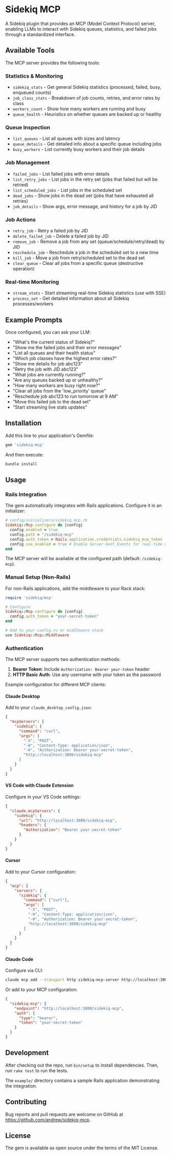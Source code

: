 # Sidekiq MCP

A Sidekiq plugin that provides an MCP (Model Context Protocol) server, enabling LLMs to interact with Sidekiq queues, statistics, and failed jobs through a standardized interface.

## Available Tools

The MCP server provides the following tools:

### Statistics & Monitoring
- `sidekiq_stats` - Get general Sidekiq statistics (processed, failed, busy, enqueued counts)
- `job_class_stats` - Breakdown of job counts, retries, and error rates by class
- `workers_count` - Show how many workers are running and busy
- `queue_health` - Heuristics on whether queues are backed up or healthy

### Queue Inspection  
- `list_queues` - List all queues with sizes and latency
- `queue_details` - Get detailed info about a specific queue including jobs
- `busy_workers` - List currently busy workers and their job details

### Job Management
- `failed_jobs` - List failed jobs with error details
- `list_retry_jobs` - List jobs in the retry set (jobs that failed but will be retried)
- `list_scheduled_jobs` - List jobs in the scheduled set
- `dead_jobs` - Show jobs in the dead set (jobs that have exhausted all retries)
- `job_details` - Show args, error message, and history for a job by JID

### Job Actions
- `retry_job` - Retry a failed job by JID
- `delete_failed_job` - Delete a failed job by JID  
- `remove_job` - Remove a job from any set (queue/schedule/retry/dead) by JID
- `reschedule_job` - Reschedule a job in the scheduled set to a new time
- `kill_job` - Move a job from retry/scheduled set to the dead set
- `clear_queue` - Clear all jobs from a specific queue (destructive operation)

### Real-time Monitoring
- `stream_stats` - Start streaming real-time Sidekiq statistics (use with SSE)
- `process_set` - Get detailed information about all Sidekiq processes/workers


## Example Prompts

Once configured, you can ask your LLM:

- "What's the current status of Sidekiq?"
- "Show me the failed jobs and their error messages"
- "List all queues and their health status"
- "Which job classes have the highest error rates?"
- "Show me details for job abc123"
- "Retry the job with JID abc123"
- "What jobs are currently running?"
- "Are any queues backed up or unhealthy?"
- "How many workers are busy right now?"
- "Clear all jobs from the 'low_priority' queue"
- "Reschedule job abc123 to run tomorrow at 9 AM"
- "Move this failed job to the dead set"
- "Start streaming live stats updates"

## Installation

Add this line to your application's Gemfile:

```ruby
gem 'sidekiq-mcp'
```

And then execute:
```bash
bundle install
```

## Usage

### Rails Integration

The gem automatically integrates with Rails applications. Configure it in an initializer:

```ruby
# config/initializers/sidekiq_mcp.rb
Sidekiq::Mcp.configure do |config|
  config.enabled = true
  config.path = "/sidekiq-mcp"
  config.auth_token = Rails.application.credentials.sidekiq_mcp_token
  config.sse_enabled = true # Enable Server-Sent Events for real-time updates
end
```

The MCP server will be available at the configured path (default: `/sidekiq-mcp`).

### Manual Setup (Non-Rails)

For non-Rails applications, add the middleware to your Rack stack:

```ruby
require 'sidekiq/mcp'

# Configure
Sidekiq::Mcp.configure do |config|
  config.auth_token = "your-secret-token"
end

# Add to your config.ru or middleware stack
use Sidekiq::Mcp::Middleware
```

### Authentication

The MCP server supports two authentication methods:

1. **Bearer Token**: Include `Authorization: Bearer your-token` header
2. **HTTP Basic Auth**: Use any username with your token as the password

Example configuration for different MCP clients:

#### Claude Desktop

Add to your `claude_desktop_config.json`:

```json
{
  "mcpServers": {
    "sidekiq": {
      "command": "curl",
      "args": [
        "-X", "POST",
        "-H", "Content-Type: application/json",
        "-H", "Authorization: Bearer your-secret-token",
        "http://localhost:3000/sidekiq-mcp"
      ]
    }
  }
}
```

#### VS Code with Claude Extension

Configure in your VS Code settings:

```json
{
  "claude.mcpServers": {
    "sidekiq": {
      "url": "http://localhost:3000/sidekiq-mcp",
      "headers": {
        "Authorization": "Bearer your-secret-token"
      }
    }
  }
}
```

#### Cursor

Add to your Cursor configuration:

```json
{
  "mcp": {
    "servers": {
      "sidekiq": {
        "command": ["curl"],
        "args": [
          "-X", "POST",
          "-H", "Content-Type: application/json", 
          "-H", "Authorization: Bearer your-secret-token",
          "http://localhost:3000/sidekiq-mcp"
        ]
      }
    }
  }
}
```

#### Claude Code

Configure via CLI:

```bash
claude mcp add --transport http sidekiq-mcp-server http://localhost:3000/sidekiq-mcp
```

Or add to your MCP configuration:

```json
{
  "sidekiq-mcp": {
    "endpoint": "http://localhost:3000/sidekiq-mcp",
    "auth": {
      "type": "bearer",
      "token": "your-secret-token"
    }
  }
}
```

## Development

After checking out the repo, run `bin/setup` to install dependencies. Then, run `rake test` to run the tests.

The `example/` directory contains a sample Rails application demonstrating the integration.

## Contributing

Bug reports and pull requests are welcome on GitHub at https://github.com/andrew/sidekiq-mcp.

## License

The gem is available as open source under the terms of the MIT License.
